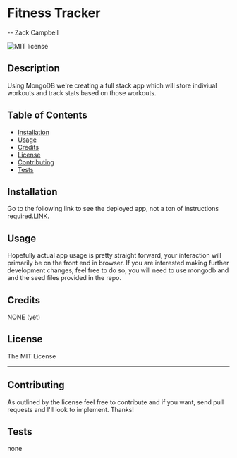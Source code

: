 # Fitness Tracker
  -- Zack Campbell
  
  ![MIT license](https://img.shields.io/badge/license-MIT-blue)

  ## Description
  Using MongoDB we're creating a full stack app which will store indiviual workouts and track stats based on those workouts.
  
  ## Table of Contents 
  - [Installation](#installation)
  - [Usage](#usage)
  - [Credits](#credits)
  - [License](#license)
  - [Contributing](#contributing)
  - [Tests](#tests)
  
  ## Installation
  Go to the following link to see the deployed app, not a ton of instructions required.[LINK.](https://hidden-woodland-73525.herokuapp.com/?id=6095f0a05143ea0015cc9c66)
  ## Usage
  Hopefully actual app usage is pretty straight forward, your interaction will primarily be on the front end in browser. If you are interested making further development changes, feel free to do so, you will need to use mongodb and and the seed files provided in the repo.
  ## Credits
  NONE (yet)
  ## License
 The MIT License

  ---
  
  ## Contributing
  As outlined by the license feel free to contribute and if you want, send pull requests and I'll look to implement. Thanks!
  ## Tests
  none